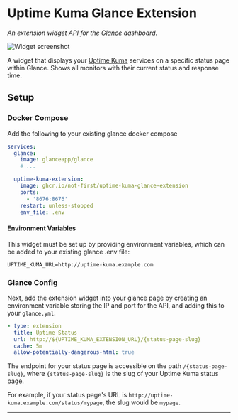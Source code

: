 # Uptime Kuma Glance Extension
_An extension widget API for the [Glance](https://github.com/glanceapp/glance) dashboard._

![Widget screenshot](https://github.com/user-attachments/assets/21cbbf7b-bc1b-4643-bcd1-c1db1fe55248)

A widget that displays your [Uptime Kuma](https://github.com/louislam/uptime-kuma) services on a specific status page within Glance. Shows all monitors with their current status and response time.

## Setup
### Docker Compose
Add the following to your existing glance docker compose
```yml
services:
  glance:
    image: glanceapp/glance
    # ...

  uptime-kuma-extension:
    image: ghcr.io/not-first/uptime-kuma-glance-extension
    ports:
      - '8676:8676'
    restart: unless-stopped
    env_file: .env
```
#### Environment Variables
This widget must be set up by providing environment variables, which can be added to your existing glance .env file:
```env
UPTIME_KUMA_URL=http://uptime-kuma.example.com
```

### Glance Config
Next, add the extension widget into your glance page by creating an environment variable storing the IP and port for the API, and adding this to your `glance.yml`.
```yml
- type: extension
  title: Uptime Status
  url: http://${UPTIME_KUMA_EXTENSION_URL}/{status-page-slug}
  cache: 5m
  allow-potentially-dangerous-html: true
```
The endpoint for your status page is accessible on the path `/{status-page-slug}`, where `{status-page-slug}` is the slug of your Uptime Kuma status page.

For example, if your status page's URL is `http://uptime-kuma.example.com/status/mypage`, the slug would be `mypage`.

---
